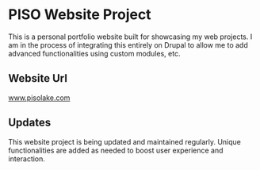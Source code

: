 # PISO Website Project
This is a personal portfolio website built for showcasing my web projects. I am in the process of integrating this entirely on Drupal to allow me to add advanced functionalities using custom modules, etc.

##  Website Url
www.pisolake.com

## Updates
This website project is being updated and maintained regularly. Unique functionalities are added as needed to boost user experience and interaction.
